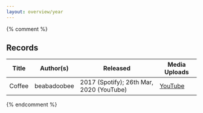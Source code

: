 ```yaml
---
layout: overview/year
---
```


{% comment %}

## Records

| Title  | Author(s)   | Released                                 | Media Uploads                                   |
| ------ | ----------- | ---------------------------------------- | ----------------------------------------------- |
| Coffee | beabadoobee | 2017 (Spotify); 26th Mar, 2020 (YouTube) | [YouTube](https://youtu.be/C6CeA6vRtW4) |

{% endcomment %}
